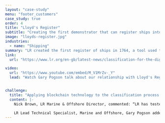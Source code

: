 ```yaml
---
layout: "case-study"
menu: "footer_customers"
case_study: true
order: 4
title: "Lloyd's Register"
subtitle: "Creating the first demonstrator that can register ships into Class using blockchain technology"
image: "lloyds-register.jpg"
industries:
  - name: "Shipping"
summary: "LR created the first register of ships in 1764, a tool used to provide merchants and underwriters information about the quality and condition of vessels they chartered and insured."
link: 
  url: "https://www.lr.org/en-gb/latest-news/classification-for-the-digital-age/"

video: 
  url: "https://www.youtube.com/embed/M_V1MrZv-_Y"
  lead: "Watch Gary Pogson talk about our relationship with Lloyd's Register and how we helped them"


challenge: 
  title: "Applying blockchain technology to the classification process of registering new ships into Class and launching a prototype blockchain-enabled register tool."
  content: |-
    Nick Brown, LR Marine & Offshore Director, commented: “LR has tested blockchain technology as an enabler to enter a ship into Class and we have identified multiple potential sources of value by adopting this technology in relation to the management of the activities required as part of this process. A blockchain-based register provides immutability and auditability, therefore providing enhanced trust in the information provided on the platform and also potentially facilitating the trusted information to be available ‘up-to-the-minute’ allowing financing, insuring, payments etc to be provided more dynamically.”

    LR Lead Technical Specialist, Marine and Offshore, Gary Pogson added: “I have been investigating distributed ledger and blockchain technologies for about two and half years and from very early on, I recognised this as an area of great potential. We have taken a systems approach in undertaking this project, exploring customer needs to derive requirements. In looking at potential solutions, we’ve been careful to ask whether blockchain is a valid component of a solution. In our view, applied carefully as part of a well-designed system, it is uniquely disposed to offer additional value and set a foundation for the maritime industry’s future needs.”
---
```

